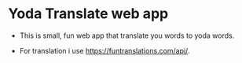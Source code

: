 # Yoda Translate web app

* This is small, fun web app that translate you words to yoda words.

* For translation i use https://funtranslations.com/api/. 